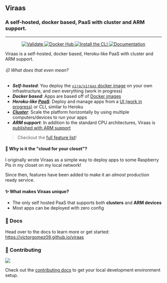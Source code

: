 ## Viraas
### A self-hosted, docker based, PaaS with cluster and ARM support.

----

<p align="center">
  <a href="https://github.com/victorgomez09/viraas/actions/workflows/validate.yml">
    <img src="https://github.com/victorgomez09/viraas/actions/workflows/validate.yml/badge.svg" alt="Validate" />
  </a>
  <a href="https://hub.docker.com/r/vira/viraas">
    <img src="https://img.shields.io/badge/Docker Hub-vira%2Fviraas-success?logo=docker&logoColor=aaa" alt="Docker Hub" />
  </a>
  <a href="https://github.com/victorgomez09/viraas/releases">
    <img src="https://img.shields.io/badge/CLI-Latest-success?logo=github&logoColor=aaa" alt="Install the CLI" />
  </a>
  <a href="https://victorgomez09.github.io/viraas">
    <img src="https://img.shields.io/badge/Documentation-blue" alt="Documentation" />
  </a>
</p>

Viraas is a self-hosted, docker based, Heroku-like PaaS with cluster and ARM support.

###### 😖 What does that even mean?

- ***Self-hosted***: You deploy the [`vira/viraas` docker image](https://hub.docker.com/r/vira/viraas) on your own infrastructure, and own everything (work in progress)
- ***Docker based***: Apps are based off of [Docker images](https://docs.docker.com/develop/)
- ***Heroku-like [PaaS](https://en.wikipedia.org/wiki/Platform_as_a_service)***: Deploy and manage apps from a [UI (work in progress)](./.github/assets/ui.png) or CLI, similar to Heroku
- [***Cluster***](https://en.wikipedia.org/wiki/Computer_cluster): Scale the platform horizontally by using multiple computers/devices to run your apps
- ***ARM support***: In addition to the standard CPU architectures, Viraas is [published with ARM support](https://hub.docker.com/r/vira/viraas/tags)

> Checkout the [full feature list](https://victorgomez09.github.io/viraas/#features)!

#### 🚪 Why is it the "cloud for your closet"?

I originally wrote Viraas as a simple way to deploy apps to some Raspberry Pis in my closet on my local network!

Since then, features have been added to make it an *almost* production ready service.

#### ✨ What makes Viraas unique?

- The only self hosted PaaS that supports both **clusters** and **ARM devices**
- Most apps can be deployed with zero config

### 📘 Docs

Head over to the docs to learn more or get started: <https://victorgomez09.github.io/viraas>

### 👋 Contributing

<a href="https://github.com/victorgomez09/viraas/graphs/contributors">
  <img src="https://contrib.rocks/image?repo=vira/viraas" />
</a>

Check out the [contributing docs](https://victorgomez09.github.io/viraas/docs/contributing) to get your local development environment setup.
